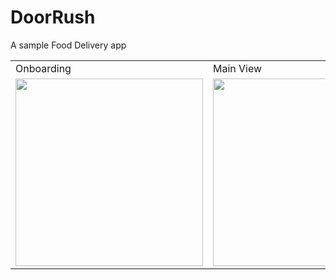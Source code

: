 # DoorRush
A sample Food Delivery app

<table>
  <tr>
    <td>Onboarding</td>
    <td>Main View</td>
  </tr>
  <tr>
     <td><kbd> 
       <img src="https://github.com/Edwin97/DoorRush/blob/master/DoorRush/Assets.xcassets/sreenshot2.imageset/sreenshot2.png" width="300"></kbd>
  </td>
    <td> <kbd> 
  <img src="https://github.com/Edwin97/DoorRush/blob/master/DoorRush/Assets.xcassets/screenshot1.imageset/screenshot1.png" width="300"></kbd></td>
  </tr>
 </table>
